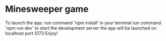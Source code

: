 
# Minesweeper game 
To launch the app:
run command 'npm install' in your terminal
run command 'npm run dev' to start the development server 
the app will be launched on localhost port 5173
Enjoy!
